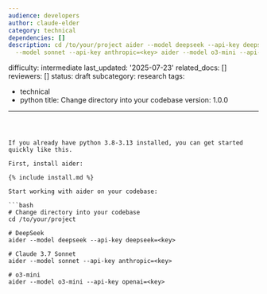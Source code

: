 ```yaml
---
audience: developers
author: claude-elder
category: technical
dependencies: []
description: cd /to/your/project aider --model deepseek --api-key deepseek=<key> aider
  --model sonnet --api-key anthropic=<key> aider --model o3-mini --api-key openai=<key>
  ```
difficulty: intermediate
last_updated: '2025-07-23'
related_docs: []
reviewers: []
status: draft
subcategory: research
tags:
- technical
- python
title: Change directory into your codebase
version: 1.0.0
---
```



If you already have python 3.8-3.13 installed, you can get started quickly like this.

First, install aider:

{% include install.md %}

Start working with aider on your codebase:

```bash
# Change directory into your codebase
cd /to/your/project

# DeepSeek
aider --model deepseek --api-key deepseek=<key>

# Claude 3.7 Sonnet
aider --model sonnet --api-key anthropic=<key>

# o3-mini
aider --model o3-mini --api-key openai=<key>
```

